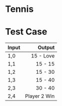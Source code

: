 # Tennis

# Test Case
| Input | Output | 
| -- |--:|
| 1,0 | 15 - Love |
| 1,1 | 15 - 15 |
| 1,2 | 15 - 30 |
| 1,3 | 15 - 40 |
| 2,3 | 30 - 40 |
| 2,4 | Player 2 Win |
